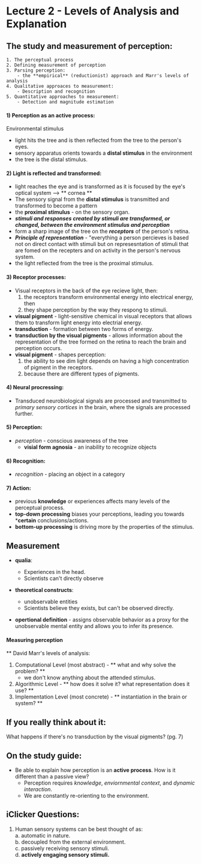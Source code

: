 Lecture 2 - Levels of Analysis and Explanation
================================================
The study and measurement of perception:    
-----------------------------------------
	1. The perceptual process  
	2. Defining measurement of perception  
	3. Parsing perception:
		- the **empirical** (reductionist) approach and Marr's levels of analysis  
	4. Qualitative approaces to measurement:  
		- Description and recognition  
	5. Quantitative approaches to measurement:  
		- Detection and magnitude estimation  
	
#### 1) Perception as an active process:  
Environmental stimulus  
* light hits the tree and is then reflected from the tree to the
  person's eyes.  
* sensory apparatus orients towards a **distal stimulus** in the environment  
* the tree is the distal stimulus.  
		  
#### 2) Light is reflected and transformed:  
* light reaches the eye and is transformed as it is focused by the eye's
  optical system --> ** cornea **  
* The sensory signal from the **distal stimulus** is transmitted and transformed to become a pattern 
* the **proximal stimulus** - on the sensory organ.  
* ***stimuli and responses created by stimuli are transformed, or
  changed, between the environment stimulus and perception***  
* form a sharp image of the tree on the ***receptors*** of the person's
  retina.    
* ***Principle of representation*** - "everything a person percieves is
  based not on direct contact with stimuli but on represesntation of
  stimuli that are fomed on the recepters and on activity in the
  person's nervous system.  
* the light reflected from the tree is the proximal stimulus.  

#### 3) Receptor processes:  
* Visual receptors in the back of the eye recieve light, then:  
	1. the receptors transform environmental energy into electrical
	   energy, then  
	2. they shape perception by the way they respong to stimuli. 
* **visual pigment** - light-sensitive chemical in visual receptors that
  allows them to transform light energy into electrial energy.  
* **transduction** - formation between two forms of energy.  
* **transduction by the visual pigments** - allows information about the
  representation of the tree formed on the retina to reach the brain and
  perception occurs.  
* **visual pigment** - shapes perception:
	1. the ability to see dim light depends on having a high
	   concentration of pigment in the receptors.   
	2. because there are different types of pigments. 

#### 4) Neural procressing:  
* Transduced neurobiological signals are processed and transmitted to *primary sensory cortices*
in the brain, where the signals are processed further. 

#### 5) Perception:  
* *perception* - conscious awareness of the tree  
	* **visial form agnosia** - an inability to recognize objects 

#### 6) Recognition:    
* *recognition* - placing an object in a category  
 
#### 7) Action:    
* previous **knowledge** or experiences affects many levels of the perceptual process.  
* **top-down processing** biases your perceptions, leading you towards ***certain** conclusions/actions.  
* **bottom-up processing** is driving more by the properties of the stimulus.  

Measurement
------------
* **qualia**:
	- Experiences in the head.  
	- Scientists can't directly observe  
* **theoretical constructs**:  
	- unobservable entities  
	- Scientists believe they exists, but can't be observed directly.  
  
* **opertional definition** - assigns observable behavior as a proxy for the unobservable mental entity and allows you to infer its presence.  

#### Measuring perception  

** David Marr's levels of analysis:  
1. Computational Level (most abstract)  - ** what and why solve the problem? **  
	* we don't know anything about the attended stimulus.  
2. Algorithmic Level - ** how does it solve it? what representation does it use? **   
3. Implementation Level (most concrete) - ** instantiation in the brain or system? **  


If you really think about it:
------------------------------
What happens if there's no transduction by the visual pigments? (pg. 7) 


On the study guide:  
--------------------  
* Be able to explain how perception is an **active process**. How is it different than a passive view?  
	* Perception requires *knowledge*, *enviornmental context*, and *dynamic interaction*.  
	* We are constantly re-orienting to the environment.  

iClicker Questions: 
-------------------
1. Human sensory systems can be best thought of as:  
	a. automatic in nature.  
	b. decoupled from the external environment.  
	c. passively receiving sensory stimuli.  
	d. **actively engaging sensory stimuli.** 


